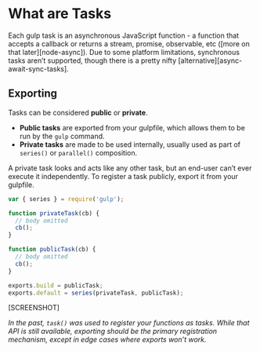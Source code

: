 <!-- front-matter
id: what-are-tasks
title: What are Tasks
hide_title: true
sidebar_label: What are Tasks
-->

# What are Tasks

Each gulp task is an asynchronous JavaScript function - a function that accepts a callback or returns a stream, promise, observable, etc ([more on that later][node-async]). Due to some platform limitations, synchronous tasks aren’t supported, though there is a pretty nifty [alternative][async-await-sync-tasks].

## Exporting

Tasks can be considered **public** or **private**.

* **Public tasks** are exported from your gulpfile, which allows them to be run by the `gulp` command.
* **Private tasks** are made to be used internally, usually used as part of `series()` or `parallel()` composition.

A private task looks and acts like any other task, but an end-user can’t ever execute it independently.  To register a task publicly, export it from your gulpfile.

```js
var { series } = require('gulp');

function privateTask(cb) {
  // body omitted
  cb();
}

function publicTask(cb) {
  // body omitted
  cb();
}

exports.build = publicTask;
exports.default = series(privateTask, publicTask);
```

[SCREENSHOT]

_In the past, `task()` was used to register your functions as tasks. While that API is still available, exporting should be the primary registration mechanism, except in edge cases where exports won’t work._
